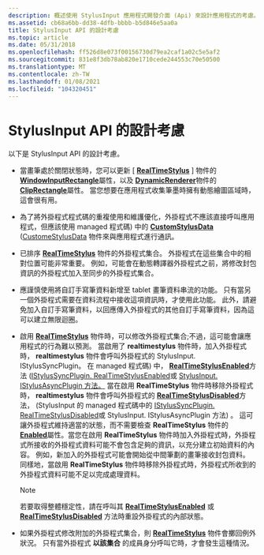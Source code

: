 ```yaml
---
description: 概述使用 StylusInput 應用程式開發介面 (Api) 來設計應用程式的考慮。
ms.assetid: cb68a6bb-dd38-4dfb-bbbb-b5d846e5aa0a
title: StylusInput API 的設計考慮
ms.topic: article
ms.date: 05/31/2018
ms.openlocfilehash: ff526d8e073f00156730d79ea2caf1a02c5e5af2
ms.sourcegitcommit: 831e8f3db78ab820e1710cede244553c70e50500
ms.translationtype: MT
ms.contentlocale: zh-TW
ms.lasthandoff: 01/08/2021
ms.locfileid: "104320451"
---
```

# <a name="design-considerations-for-the-stylusinput-api"></a>StylusInput API 的設計考慮

以下是 StylusInput API 的設計考慮。

-   當畫筆處於關閉狀態時，您可以更新 [ [**RealTimeStylus**](realtimestylus-class.md) ] 物件的 [**WindowInputRectangle**](/windows/desktop/api/RTSCom/nf-rtscom-irealtimestylus-get_windowinputrectangle)屬性，以及 [**DynamicRenderer**](/previous-versions/windows/desktop/legacy/ms701168(v=vs.85))物件的 [**ClipRectangle**](/windows/desktop/api/RTSCom/nf-rtscom-idynamicrenderer-get_cliprectangle)屬性。 當您想要在應用程式收集筆墨時擁有動態繪圖區域時，這會很有用。
-   為了將外掛程式程式碼的重複使用和維護優化，外掛程式不應該直接呼叫應用程式，但應該使用 managed 程式碼) 中的 [**CustomStylusData**](/windows/desktop/api/RTSCom/nf-rtscom-istylusplugin-customstylusdataadded) ([CustomeStylusData](/previous-versions/ms824747(v=msdn.10)) 物件來與應用程式進行通訊。
-   已排序 [**RealTimeStylus**](realtimestylus-class.md) 物件的外掛程式集合。 外掛程式在這些集合中的相對位置可能非常重要。 例如，可能會在動態轉譯器外掛程式之前，將修改封包資訊的外掛程式加入至同步的外掛程式集合。
-   應謹慎使用將自訂手寫筆資料新增至 tablet 畫筆資料串流的功能。 只有當另一個外掛程式需要在資料流程中接收這項資訊時，才使用此功能。 此外，請避免加入自訂手寫筆資料，以回應傳入外掛程式的其他自訂手寫筆資料，因為這可以建立無限迴圈。
-   啟用 [**RealTimeStylus**](realtimestylus-class.md) 物件時，可以修改外掛程式集合;不過，這可能會讓應用程式的行為難以預測。 當啟用了 **realtimestylus** 物件時，加入外掛程式時， **realtimestylus** 物件會呼叫外掛程式的 StylusInput. IStylusSyncPlugin。 在 managed 程式碼) 中， [**RealTimeStylusEnabled**](/windows/desktop/api/RTSCom/nf-rtscom-istylusplugin-realtimestylusenabled)方法 ([IStylusSyncPlugin. RealTimeStylusEnabled](/previous-versions/ms824758(v=msdn.10))或 [StylusInput. IStylusAsyncPlugin 方法。](/previous-versions/ms824775(v=msdn.10)) 當在啟用 **RealTimeStylus** 物件時移除外掛程式時， **realtimestylus** 物件會呼叫外掛程式的 [**RealTimeStylusDisabled**](/windows/desktop/api/RTSCom/nf-rtscom-istylusplugin-realtimestylusdisabled)方法， (StylusInput 的 managed 程式碼中的 [IStylusSyncPlugin. RealTimeStylusDisabled](/previous-versions/ms824757(v=msdn.10))或 StylusInput. IStylusAsyncPlugin 方法) 。 [](/previous-versions/ms824774(v=msdn.10)) 這可讓外掛程式維持適當的狀態，而不需要檢查 **RealTimeStylus** 物件的 [**Enabled**](/windows/desktop/api/RTSCom/nf-rtscom-irealtimestylus-get_enabled)屬性。當您在啟用 **RealTimeStylus** 物件時加入外掛程式時，外掛程式所接收的外掛程式資料可能不會包含足夠的資訊，以充分建立初始資料的內容。 例如，新加入的外掛程式可能會開始從中間筆劃的畫筆接收封包資料。 同樣地，當啟用 **RealTimeStylus** 物件時移除外掛程式時，外掛程式所收到的外掛程式資料可能不足以完成處理資料。
    > [!Note]  
    > 若要取得整體穩定性，請在呼叫其 [**RealTimeStylusEnabled**](/windows/desktop/api/RTSCom/nf-rtscom-istylusplugin-realtimestylusenabled) 或 [**RealTimeStylusDisabled**](/windows/desktop/api/RTSCom/nf-rtscom-istylusplugin-realtimestylusdisabled) 方法時重設外掛程式的內部狀態。

     

-   如果外掛程式修改附加的外掛程式集合，則 [**RealTimeStylus**](realtimestylus-class.md) 物件會擲回例外狀況。 只有當外掛程式 **以該集合** 的成員身分呼叫它時，才會發生這種情況。

 

 
